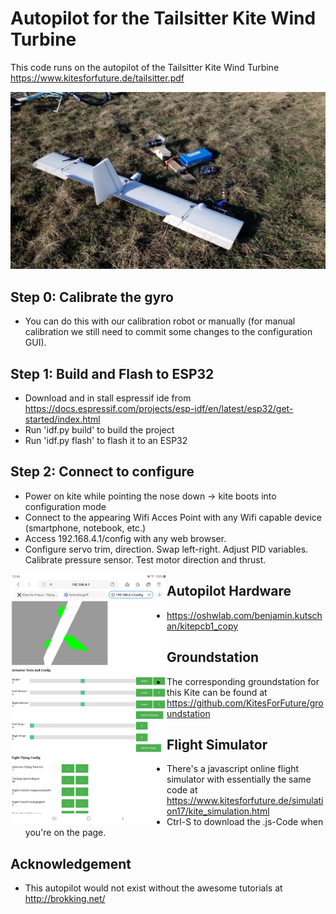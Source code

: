 # Autopilot for the Tailsitter Kite Wind Turbine

This code runs on the autopilot of the Tailsitter Kite Wind Turbine https://www.kitesforfuture.de/tailsitter.pdf

![alt text](https://github.com/KitesForFuture/powerplant/blob/main/kite/kite.jpg?raw=true)

## Step 0: Calibrate the gyro
* You can do this with our calibration robot or manually (for manual calibration we still need to commit some changes to the configuration GUI).

## Step 1: Build and Flash to ESP32
* Download and in stall espressif ide from https://docs.espressif.com/projects/esp-idf/en/latest/esp32/get-started/index.html
* Run 'idf.py build' to build the project
* Run 'idf.py flash' to flash it to an ESP32

## Step 2: Connect to configure
* Power on kite while pointing the nose down -> kite boots into configuration mode
* Connect to the appearing Wifi Acces Point with any Wifi capable device (smartphone, notebook, etc.)
* Access 192.168.4.1/config with any web browser.
* Configure servo trim, direction. Swap left-right. Adjust PID variables. Calibrate pressure sensor. Test motor direction and thrust.

<img src="https://github.com/KitesForFuture/powerplant/blob/main/media/config_tool.jpg" align="left" width="250" >

## Autopilot Hardware
* https://oshwlab.com/benjamin.kutschan/kitepcb1_copy

## Groundstation
* The corresponding groundstation for this Kite can be found at https://github.com/KitesForFuture/groundstation

## Flight Simulator
* There's a javascript online flight simulator with essentially the same code at https://www.kitesforfuture.de/simulation17/kite_simulation.html
* Ctrl-S to download the .js-Code when you're on the page.

## Acknowledgement
* This autopilot would not exist without the awesome tutorials at http://brokking.net/
